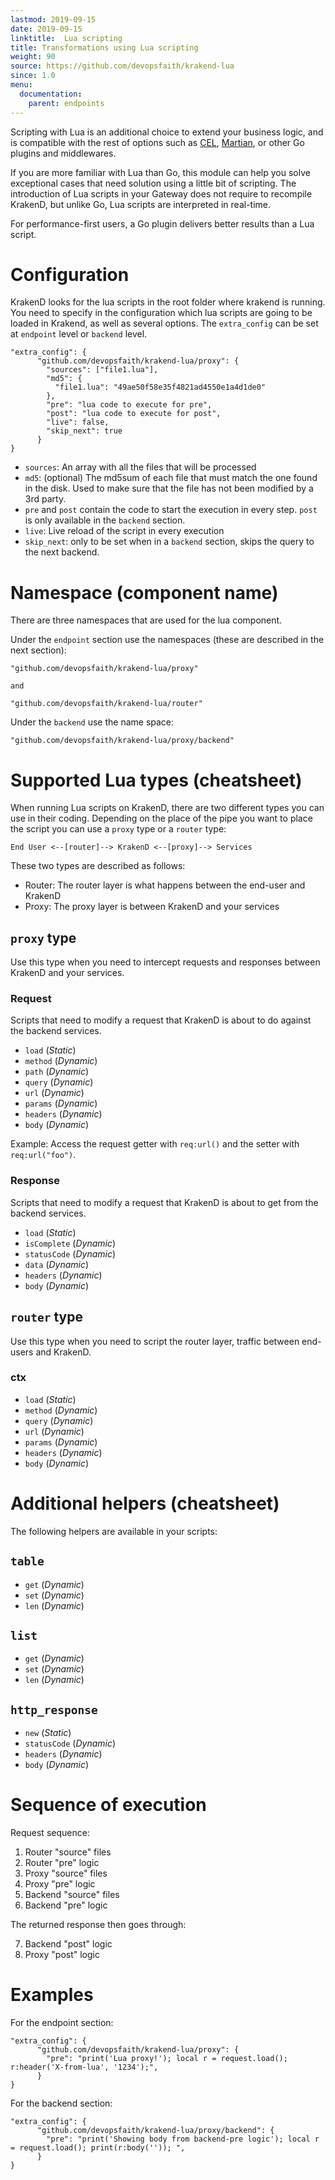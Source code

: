 ```yaml
---
lastmod: 2019-09-15
date: 2019-09-15
linktitle:  Lua scripting
title: Transformations using Lua scripting
weight: 90
source: https://github.com/devopsfaith/krakend-lua
since: 1.0
menu:
  documentation:
    parent: endpoints
---
```


Scripting with Lua is an additional choice to extend your business logic, and is compatible with the rest of options such as [CEL](/docs/endpoints/common-expression-language-cel/), [Martian](/docs/endpoints/martian/), or other Go plugins and middlewares.

If you are more familiar with Lua than Go, this module can help you solve exceptional cases that need solution using a little bit of scripting. The introduction of Lua scripts in your Gateway does not require to recompile KrakenD, but unlike Go, Lua scripts are interpreted in real-time.

For performance-first users, a Go plugin delivers better results than a Lua script.

# Configuration
KrakenD looks for the lua scripts in the root folder where krakend is running. You need to specify in the configuration which lua scripts are going to be loaded in Krakend, as well as several options. The `extra_config` can be set at `endpoint` level or `backend` level.

    "extra_config": {
          "github.com/devopsfaith/krakend-lua/proxy": {
            "sources": ["file1.lua"],
            "md5": {
              "file1.lua": "49ae50f58e35f4821ad4550e1a4d1de0"
            },
            "pre": "lua code to execute for pre",
            "post": "lua code to execute for post",
            "live": false,
            "skip_next": true
          }
    }

- `sources`: An array with all the files that will be processed
- `md5`: (optional) The md5sum of each file that must match the one found in the disk. Used to make sure that the file has not been modified by a 3rd party.
- `pre` and `post` contain the code to start the execution in every step. `post` is only available in the `backend` section.
- `live`: Live reload of the script in every execution
- `skip_next`: only to be set when in a `backend` section, skips the query to the next backend.

# Namespace (component name)

There are three namespaces that are used for the lua component.

Under the `endpoint` section use the namespaces (these are described in the next section):
  
    "github.com/devopsfaith/krakend-lua/proxy"
    
    and
    
    "github.com/devopsfaith/krakend-lua/router"

Under the `backend` use the name space:

    "github.com/devopsfaith/krakend-lua/proxy/backend"

# Supported Lua types (cheatsheet)

When running Lua scripts on KrakenD, there are two different types you can use in their coding. Depending on the place of the pipe you want to place the script you can use a `proxy` type or a `router` type:

    End User <--[router]--> KrakenD <--[proxy]--> Services

These two types are described as follows:

*   Router: The router layer is what happens between the end-user and KrakenD
*   Proxy: The proxy layer is between KrakenD and your services

## `proxy` type

Use this type when you need to intercept requests and responses between KrakenD and your services.

### Request

Scripts that need to modify a request that KrakenD is about to do against the backend services.

*   `load` (_Static_)
*   `method` (_Dynamic_)
*   `path` (_Dynamic_)
*   `query` (_Dynamic_)
*   `url` (_Dynamic_)
*   `params` (_Dynamic_)
*   `headers` (_Dynamic_)
*   `body` (_Dynamic_)

Example: Access the request getter with `req:url()` and the setter with `req:url("foo")`.

### Response

Scripts that need to modify a request that KrakenD is about to get from the backend services.

*   `load` (_Static_)
*   `isComplete` (_Dynamic_)
*   `statusCode` (_Dynamic_)
*   `data` (_Dynamic_)
*   `headers` (_Dynamic_)
*   `body` (_Dynamic_)

## `router` type

Use this type when you need to script the router layer, traffic between end-users and KrakenD.

### ctx

*   `load` (_Static_)
*   `method` (_Dynamic_)
*   `query` (_Dynamic_)
*   `url` (_Dynamic_)
*   `params` (_Dynamic_)
*   `headers` (_Dynamic_)
*   `body` (_Dynamic_)

# Additional helpers (cheatsheet)

The following helpers are available in your scripts:

## `table`

*   `get` (_Dynamic_)
*   `set` (_Dynamic_)
*   `len` (_Dynamic_)

## `list`

*   `get` (_Dynamic_)
*   `set` (_Dynamic_)
*   `len` (_Dynamic_)

## `http_response`

*   `new` (_Static_)
*   `statusCode` (_Dynamic_)
*   `headers` (_Dynamic_)
*   `body` (_Dynamic_)


# Sequence of execution

Request sequence:
1. Router  "source" files
2. Router  "pre" logic
3. Proxy   "source" files
4. Proxy   "pre" logic
5. Backend "source" files
6. Backend "pre" logic


The returned response then goes through:

7. Backend "post" logic
8. Proxy   "post" logic

# Examples

For the endpoint section:

    "extra_config": {
          "github.com/devopsfaith/krakend-lua/proxy": {
            "pre": "print('Lua proxy!'); local r = request.load(); r:header('X-from-lua', '1234');",
          }
    }


For the backend section:

    "extra_config": {
          "github.com/devopsfaith/krakend-lua/proxy/backend": {
            "pre": "print('Showing body from backend-pre logic'); local r = request.load(); print(r:body('')); ",
          }
    }

